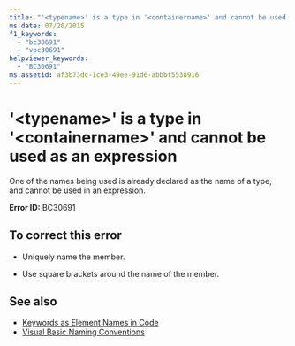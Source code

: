 ```yaml
---
title: "'<typename>' is a type in '<containername>' and cannot be used as an expression"
ms.date: 07/20/2015
f1_keywords: 
  - "bc30691"
  - "vbc30691"
helpviewer_keywords: 
  - "BC30691"
ms.assetid: af3b73dc-1ce3-49ee-91d6-abbbf5538916
---
```

# '\<typename>' is a type in '\<containername>' and cannot be used as an expression
One of the names being used is already declared as the name of a type, and cannot be used in an expression.  
  
 **Error ID:** BC30691  
  
## To correct this error  
  
-   Uniquely name the member.  
  
-   Use square brackets around the name of the member.  
  
## See also
- [Keywords as Element Names in Code](../../visual-basic/programming-guide/program-structure/keywords-as-element-names-in-code.md)
- [Visual Basic Naming Conventions](../../visual-basic/programming-guide/program-structure/naming-conventions.md)
